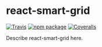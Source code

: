 # react-smart-grid

[![Travis][build-badge]][build]
[![npm package][npm-badge]][npm]
[![Coveralls][coveralls-badge]][coveralls]

Describe react-smart-grid here.

[build-badge]: https://img.shields.io/travis/lunochkin/react-smart-grid/master.png?style=flat-square
[build]: https://travis-ci.org/lunochkin/react-smart-grid

[npm-badge]: https://img.shields.io/npm/v/npm-package.png?style=flat-square
[npm]: https://www.npmjs.org/package/react-smart-grid

[coveralls-badge]: https://img.shields.io/coveralls/lunochkin/react-smart-grid/master.png?style=flat-square
[coveralls]: https://coveralls.io/github/lunochkin/react-smart-grid

